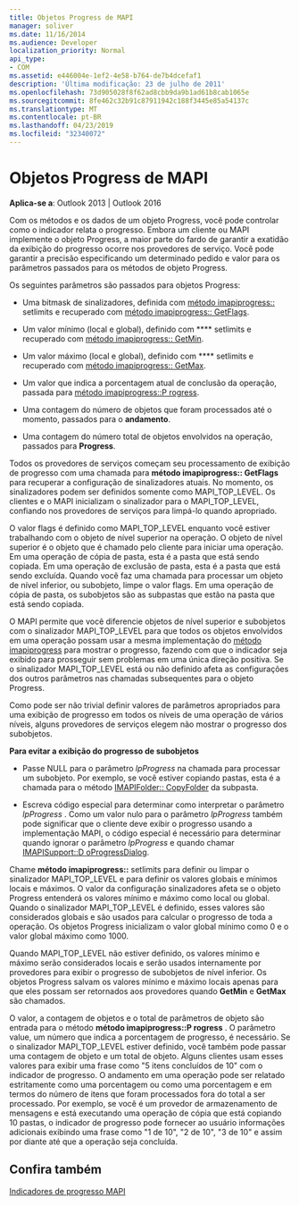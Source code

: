 ```yaml
---
title: Objetos Progress de MAPI
manager: soliver
ms.date: 11/16/2014
ms.audience: Developer
localization_priority: Normal
api_type:
- COM
ms.assetid: e446004e-1ef2-4e58-b764-de7b4dcefaf1
description: 'Última modificação: 23 de julho de 2011'
ms.openlocfilehash: 73d905028f8f62ad8cbb9da9b1ad61b8cab1065e
ms.sourcegitcommit: 8fe462c32b91c87911942c188f3445e85a54137c
ms.translationtype: MT
ms.contentlocale: pt-BR
ms.lasthandoff: 04/23/2019
ms.locfileid: "32340072"
---
```

# <a name="mapi-progress-objects"></a>Objetos Progress de MAPI

  
  
**Aplica-se a**: Outlook 2013 | Outlook 2016 
  
Com os métodos e os dados de um objeto Progress, você pode controlar como o indicador relata o progresso. Embora um cliente ou MAPI implemente o objeto Progress, a maior parte do fardo de garantir a exatidão da exibição do progresso ocorre nos provedores de serviço. Você pode garantir a precisão especificando um determinado pedido e valor para os parâmetros passados para os métodos de objeto Progress.
  
Os seguintes parâmetros são passados para objetos Progress:
  
- Uma bitmask de sinalizadores, definida com [método imapiprogress::](imapiprogress-setlimits.md) setlimits e recuperado com [método imapiprogress:: GetFlags](imapiprogress-getflags.md).
    
- Um valor mínimo (local e global), definido com **** setlimits e recuperado com [método imapiprogress:: GetMin](imapiprogress-getmin.md).
    
- Um valor máximo (local e global), definido com **** setlimits e recuperado com [método imapiprogress:: GetMax](imapiprogress-getmax.md).
    
- Um valor que indica a porcentagem atual de conclusão da operação, passada para [método imapiprogress::P rogress](imapiprogress-progress.md).
    
- Uma contagem do número de objetos que foram processados até o momento, passados para o **andamento**.
    
- Uma contagem do número total de objetos envolvidos na operação, passados para **Progress**.
    
Todos os provedores de serviços começam seu processamento de exibição de progresso com uma chamada para **método imapiprogress:: GetFlags** para recuperar a configuração de sinalizadores atuais. No momento, os sinalizadores podem ser definidos somente como MAPI_TOP_LEVEL. Os clientes e o MAPI inicializam o sinalizador para o MAPI_TOP_LEVEL, confiando nos provedores de serviços para limpá-lo quando apropriado. 
  
O valor flags é definido como MAPI_TOP_LEVEL enquanto você estiver trabalhando com o objeto de nível superior na operação. O objeto de nível superior é o objeto que é chamado pelo cliente para iniciar uma operação. Em uma operação de cópia de pasta, esta é a pasta que está sendo copiada. Em uma operação de exclusão de pasta, esta é a pasta que está sendo excluída. Quando você faz uma chamada para processar um objeto de nível inferior, ou subobjeto, limpe o valor flags. Em uma operação de cópia de pasta, os subobjetos são as subpastas que estão na pasta que está sendo copiada. 
  
O MAPI permite que você diferencie objetos de nível superior e subobjetos com o sinalizador MAPI_TOP_LEVEL para que todos os objetos envolvidos em uma operação possam usar a mesma implementação do [método imapiprogress](imapiprogressiunknown.md) para mostrar o progresso, fazendo com que o indicador seja exibido para prosseguir sem problemas em uma única direção positiva. Se o sinalizador MAPI_TOP_LEVEL está ou não definido afeta as configurações dos outros parâmetros nas chamadas subsequentes para o objeto Progress. 
  
Como pode ser não trivial definir valores de parâmetros apropriados para uma exibição de progresso em todos os níveis de uma operação de vários níveis, alguns provedores de serviços elegem não mostrar o progresso dos subobjetos. 
  
 **Para evitar a exibição do progresso de subobjetos**
  
- Passe NULL para o parâmetro _lpProgress_ na chamada para processar um subobjeto. Por exemplo, se você estiver copiando pastas, esta é a chamada para o método [IMAPIFolder:: CopyFolder](imapifolder-copyfolder.md) da subpasta. 
    
- Escreva código especial para determinar como interpretar o parâmetro _lpProgress_ . Como um valor nulo para o parâmetro _lpProgress_ também pode significar que o cliente deve exibir o progresso usando a implementação MAPI, o código especial é necessário para determinar quando ignorar o parâmetro _lpProgress_ e quando chamar [ IMAPISupport::D oProgressDialog](imapisupport-doprogressdialog.md).
    
Chame **método imapiprogress::** setlimits para definir ou limpar o sinalizador MAPI_TOP_LEVEL e para definir os valores globais e mínimos locais e máximos. O valor da configuração sinalizadores afeta se o objeto Progress entenderá os valores mínimo e máximo como local ou global. Quando o sinalizador MAPI_TOP_LEVEL é definido, esses valores são considerados globais e são usados para calcular o progresso de toda a operação. Os objetos Progress inicializam o valor global mínimo como 0 e o valor global máximo como 1000. 
  
Quando MAPI_TOP_LEVEL não estiver definido, os valores mínimo e máximo serão considerados locais e serão usados internamente por provedores para exibir o progresso de subobjetos de nível inferior. Os objetos Progress salvam os valores mínimo e máximo locais apenas para que eles possam ser retornados aos provedores quando **GetMin** e **GetMax** são chamados. 
  
O valor, a contagem de objetos e o total de parâmetros de objeto são entrada para o método **método imapiprogress::P rogress** . O parâmetro value, um número que indica a porcentagem de progresso, é necessário. Se o sinalizador MAPI_TOP_LEVEL estiver definido, você também pode passar uma contagem de objeto e um total de objeto. Alguns clientes usam esses valores para exibir uma frase como "5 itens concluídos de 10" com o indicador de progresso. O andamento em uma operação pode ser relatado estritamente como uma porcentagem ou como uma porcentagem e em termos do número de itens que foram processados fora do total a ser processado. Por exemplo, se você é um provedor de armazenamento de mensagens e está executando uma operação de cópia que está copiando 10 pastas, o indicador de progresso pode fornecer ao usuário informações adicionais exibindo uma frase como "1 de 10", "2 de 10", "3 de 10" e assim por diante até que a operação seja concluída. 
  
## <a name="see-also"></a>Confira também



[Indicadores de progresso MAPI](mapi-progress-indicators.md)

